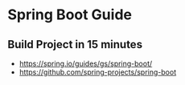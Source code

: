 # Spring Boot Guide

## Build Project in 15 minutes

- https://spring.io/guides/gs/spring-boot/
- https://github.com/spring-projects/spring-boot


